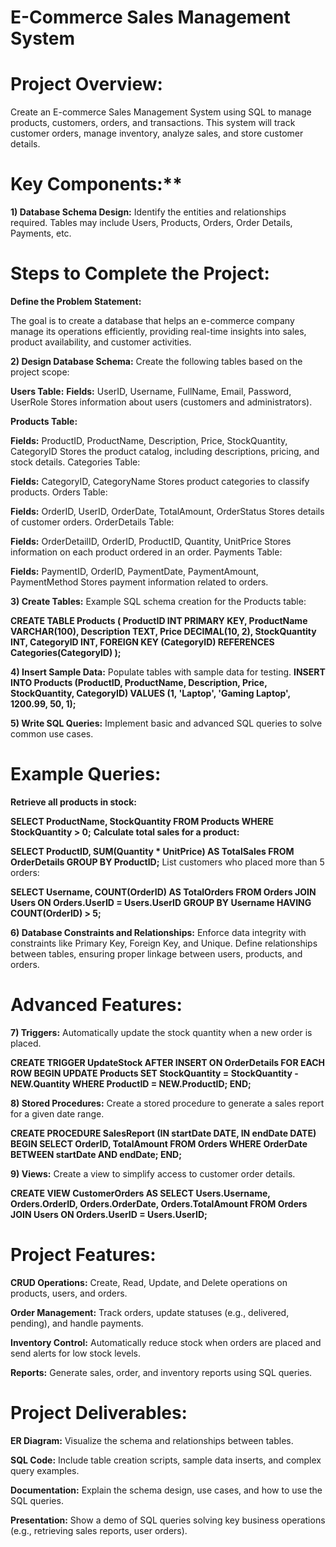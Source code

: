 # E-Commerce Sales Management System

# Project Overview:
Create an E-commerce Sales Management System using SQL to manage products, customers, orders, and transactions. This system will track customer orders, manage inventory, analyze sales, and store customer details.

# Key Components:**
**1) Database Schema Design:**
Identify the entities and relationships required.
Tables may include Users, Products, Orders, Order Details, Payments, etc.
# Steps to Complete the Project:
**Define the Problem Statement:**

The goal is to create a database that helps an e-commerce company manage its operations efficiently, providing real-time insights into sales, product availability, and customer activities.

**2) Design Database Schema:**
Create the following tables based on the project scope:

**Users Table:**
**Fields:** UserID, Username, FullName, Email, Password, UserRole
Stores information about users (customers and administrators).

**Products Table:**

**Fields:** ProductID, ProductName, Description, Price, StockQuantity, CategoryID
Stores the product catalog, including descriptions, pricing, and stock details.
Categories Table:

**Fields:** CategoryID, CategoryName
Stores product categories to classify products.
Orders Table:

**Fields:** OrderID, UserID, OrderDate, TotalAmount, OrderStatus
Stores details of customer orders.
OrderDetails Table:

**Fields:** OrderDetailID, OrderID, ProductID, Quantity, UnitPrice
Stores information on each product ordered in an order.
Payments Table:

**Fields:** PaymentID, OrderID, PaymentDate, PaymentAmount, PaymentMethod
Stores payment information related to orders.

**3) Create Tables:**
Example SQL schema creation for the Products table:

**CREATE TABLE Products (
    ProductID INT PRIMARY KEY,
    ProductName VARCHAR(100),
    Description TEXT,
    Price DECIMAL(10, 2),
    StockQuantity INT,
    CategoryID INT,
    FOREIGN KEY (CategoryID) REFERENCES Categories(CategoryID)
);**

**4) Insert Sample Data:** 
Populate tables with sample data for testing.
**INSERT INTO Products (ProductID, ProductName, Description, Price, StockQuantity, CategoryID)
VALUES (1, 'Laptop', 'Gaming Laptop', 1200.99, 50, 1);**

**5) Write SQL Queries:**
Implement basic and advanced SQL queries to solve common use cases.
# Example Queries:
**Retrieve all products in stock:**

**SELECT ProductName, StockQuantity 
FROM Products 
WHERE StockQuantity > 0;**
**Calculate total sales for a product:**

**SELECT ProductID, SUM(Quantity * UnitPrice) AS TotalSales
FROM OrderDetails
GROUP BY ProductID;**
List customers who placed more than 5 orders:

**SELECT Username, COUNT(OrderID) AS TotalOrders
FROM Orders 
JOIN Users ON Orders.UserID = Users.UserID
GROUP BY Username
HAVING COUNT(OrderID) > 5;**

**6) Database Constraints and Relationships:**
Enforce data integrity with constraints like Primary Key, Foreign Key, and Unique.
Define relationships between tables, ensuring proper linkage between users, products, and orders.
# Advanced Features:

**7) Triggers:**
Automatically update the stock quantity when a new order is placed.

**CREATE TRIGGER UpdateStock AFTER INSERT ON OrderDetails
FOR EACH ROW
BEGIN
   UPDATE Products
   SET StockQuantity = StockQuantity - NEW.Quantity
   WHERE ProductID = NEW.ProductID;
END;**

**8) Stored Procedures:**
Create a stored procedure to generate a sales report for a given date range.

**CREATE PROCEDURE SalesReport (IN startDate DATE, IN endDate DATE)
BEGIN
   SELECT OrderID, TotalAmount
   FROM Orders
   WHERE OrderDate BETWEEN startDate AND endDate;
END;**

**9) Views:**
Create a view to simplify access to customer order details.

**CREATE VIEW CustomerOrders AS
SELECT Users.Username, Orders.OrderID, Orders.OrderDate, Orders.TotalAmount
FROM Orders
JOIN Users ON Orders.UserID = Users.UserID;**

# Project Features:

**CRUD Operations:**
Create, Read, Update, and Delete operations on products, users, and orders.

**Order Management:**
Track orders, update statuses (e.g., delivered, pending), and handle payments.

**Inventory Control:**
Automatically reduce stock when orders are placed and send alerts for low stock levels.

**Reports:**
Generate sales, order, and inventory reports using SQL queries.

# Project Deliverables:

**ER Diagram:** Visualize the schema and relationships between tables.

**SQL Code:** Include table creation scripts, sample data inserts, and complex query examples.

**Documentation:** Explain the schema design, use cases, and how to use the SQL queries.

**Presentation:** Show a demo of SQL queries solving key business operations (e.g., retrieving sales reports, user orders).


